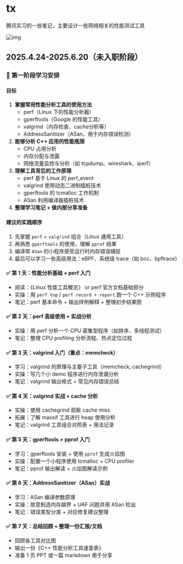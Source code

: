# tx
腾讯实习的一些笔记，主要设计一些网络相关的性能测试工具

![img](https://qnwang.oss-cn-hangzhou.aliyuncs.com/internship/20250424210751823.png)

## 2025.4.24-2025.6.20（未入职阶段）

### 📆 第一阶段学习安排

#### 目标

1. **掌握常用性能分析工具的使用方法**
   - perf（Linux 下的性能分析器）
   - gperftools（Google 的性能工具）
   - valgrind（内存检查、cache分析等）
   - AddressSanitizer（ASan，用于内存错误检测）
2. **能够分析 C++ 应用的性能瓶颈**
   - CPU 占用分析
   - 内存分配与泄露
   - 网络流量监控与分析（如 tcpdump、wireshark、iperf）
3. **理解工具背后的工作原理**
   - perf 基于 Linux 的 perf_event
   - valgrind 使用动态二进制插桩技术
   - gperftools 的 tcmalloc 工作机制
   - ASan 利用编译器插桩技术
4. **整理学习笔记 + 做内部分享准备**

#### 建议的实践顺序

1. 先掌握 `perf` + `valgrind` 组合（Linux 通用工具）
2. 再熟悉 `gperftools` 的使用，理解 `pprof` 结果
3. 编译带 `ASan` 的小程序感受运行时内存错误捕捉
4. 最后可以学习一些高级用法：eBPF、系统级 trace（如 bcc、bpftrace）

#### ✅ 第 1 天：性能分析基础 + perf 入门

- 阅读：《Linux 性能工具概览》 or perf 官方文档基础部分
- 实操：用 `perf top` / `perf record + report` 跑一个 C++ 示例程序
- 笔记：perf 基本命令 + 输出样例解释 + 整理初步结果图

#### ✅ 第 2 天：perf 高级使用 + 实战分析

- 实操：用 perf 分析一个 CPU 密集型程序（如排序、多线程测试）
- 笔记：整理 CPU profiling 分析流程、热点定位过程

#### ✅ 第 3 天：valgrind 入门（重点：memcheck）

- 学习：valgrind 的原理与主要子工具（memcheck, cachegrind）
- 实操：写几个小 demo 程序进行内存泄漏分析
- 笔记：valgrind 输出格式 + 常见内存错误总结

#### ✅ 第 4 天：valgrind 实战 + cache 分析

- 实操：使用 cachegrind 观察 cache miss
- 拓展：了解 massif 工具进行 heap 使用分析
- 笔记：valgrind 工具组合对照表 + 用法记录

#### ✅ 第 5 天：gperftools + pprof 入门

- 学习：gperftools 安装 + 使用 `pprof` 生成火焰图
- 实操：配置一个小程序使用 tcmalloc + CPU profiler
- 笔记：pprof 输出解读 + 火焰图解读示例

#### ✅ 第 6 天：AddressSanitizer（ASan）实战

- 学习：ASan 编译参数原理
- 实操：故意制造内存越界 + UAF 问题并用 ASan 检出
- 笔记：错误类型分类 + 对应修复建议整理

#### ✅ 第 7 天：总结回顾 + 整理一份汇报/文档

- 回顾各工具对比图
- 输出一份《C++ 性能分析工具速查表》
- 准备 1 页 PPT 或一篇 markdown 用于分享

